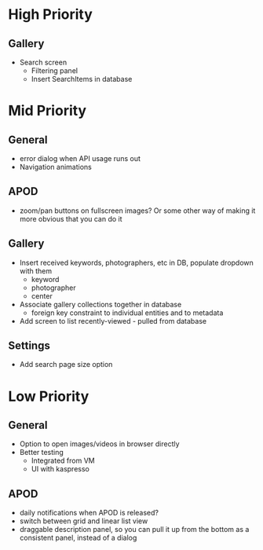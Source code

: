 # High Priority

## Gallery
- Search screen
  - Filtering panel
  - Insert SearchItems in database

# Mid Priority

## General
- error dialog when API usage runs out
- Navigation animations

## APOD
- zoom/pan buttons on fullscreen images? Or some other way of making it more obvious that you can do it

## Gallery
- Insert received keywords, photographers, etc in DB, populate dropdown with them
  - keyword
  - photographer
  - center
- Associate gallery collections together in database
  - foreign key constraint to individual entities and to metadata
- Add screen to list recently-viewed - pulled from database

## Settings
- Add search page size option

# Low Priority

## General
- Option to open images/videos in browser directly
- Better testing
  - Integrated from VM
  - UI with kaspresso

## APOD
- daily notifications when APOD is released?
- switch between grid and linear list view
- draggable description panel, so you can pull it up from the bottom as a consistent panel, instead of a dialog
